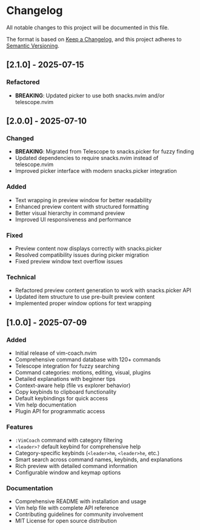 # Changelog

All notable changes to this project will be documented in this file.

The format is based on [Keep a Changelog](https://keepachangelog.com/en/1.0.0/), and this project adheres to
[Semantic Versioning](https://semver.org/spec/v2.0.0.html).

## [2.1.0] - 2025-07-15

### Refactored

- **BREAKING**: Updated picker to use both snacks.nvim and/or telescope.nvim

## [2.0.0] - 2025-07-10

### Changed

- **BREAKING**: Migrated from Telescope to snacks.picker for fuzzy finding
- Updated dependencies to require snacks.nvim instead of telescope.nvim
- Improved picker interface with modern snacks.picker integration

### Added

- Text wrapping in preview window for better readability
- Enhanced preview content with structured formatting
- Better visual hierarchy in command preview
- Improved UI responsiveness and performance

### Fixed

- Preview content now displays correctly with snacks.picker
- Resolved compatibility issues during picker migration
- Fixed preview window text overflow issues

### Technical

- Refactored preview content generation to work with snacks.picker API
- Updated item structure to use pre-built preview content
- Implemented proper window options for text wrapping

## [1.0.0] - 2025-07-09

### Added

- Initial release of vim-coach.nvim
- Comprehensive command database with 120+ commands
- Telescope integration for fuzzy searching
- Command categories: motions, editing, visual, plugins
- Detailed explanations with beginner tips
- Context-aware help (file vs explorer behavior)
- Copy keybinds to clipboard functionality
- Default keybindings for quick access
- Vim help documentation
- Plugin API for programmatic access

### Features

- `:VimCoach` command with category filtering
- `<leader>?` default keybind for comprehensive help
- Category-specific keybinds (`<leader>hm`, `<leader>he`, etc.)
- Smart search across command names, keybinds, and explanations
- Rich preview with detailed command information
- Configurable window and keymap options

### Documentation

- Comprehensive README with installation and usage
- Vim help file with complete API reference
- Contributing guidelines for community involvement
- MIT License for open source distribution
